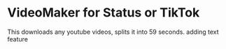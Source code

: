 # VideoMaker for Status or TikTok
This downloads any youtube videos, splits it into 59 seconds. adding text feature
